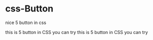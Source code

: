 # css-Button
nice 5 button in css

this is 5 button in CSS you can try
this is 5 button in CSS you can try
